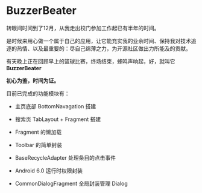 # BuzzerBeater

转眼间时间到了12月，从我走出校门参加工作起已有半年的时间。

是时候来用心做一个属于自己的应用，让它能充实我的业余时间、保持我对技术追逐的热情、以及最重要的：尽自己绵薄之力，为开源社区做出力所能及的贡献。

有天晚上正在回顾早上的篮球比赛，终场结束，蜂鸣声响起，好，就叫它 **BuzzerBeater**

**初心为鉴，时间为证。**

目前已完成的功能模块有：

 - 主页底部 BottomNavagation 搭建

 - 搜索页 TabLayout + Fragment 搭建

 - Fragment 的懒加载

 - Toolbar 的简单封装

 - BaseRecycleAdapter 处理条目的点击事件

 - Android 6.0 运行时权限封装

 - CommonDialogFragment 全局封装管理 Dialog